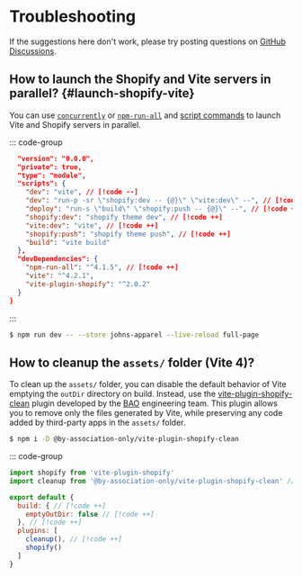 # Troubleshooting

If the suggestions here don't work, please try posting questions on [GitHub Discussions](https://github.com/barrel/shopify-vite/discussions).

## How to launch the Shopify and Vite servers in parallel? {#launch-shopify-vite}

You can use [`concurrently`](https://github.com/open-cli-tools/concurrently) or [`npm-run-all`](https://github.com/mysticatea/npm-run-all) and [script commands](https://docs.npmjs.com/cli/v8/using-npm/scripts) to launch Vite and Shopify servers in parallel.

::: code-group

```json [package.json]
  "version": "0.0.0",
  "private": true,
  "type": "module",
  "scripts": {
    "dev": "vite", // [!code --]
    "dev": "run-p -sr \"shopify:dev -- {@}\" \"vite:dev\" --", // [!code ++]
    "deploy": "run-s \"build\" \"shopify:push -- {@}\" --", // [!code ++]
    "shopify:dev": "shopify theme dev", // [!code ++]
    "vite:dev": "vite", // [!code ++]
    "shopify:push": "shopify theme push", // [!code ++]
    "build": "vite build"
  },
  "devDependencies": {
    "npm-run-all": "^4.1.5", // [!code ++]
    "vite": "^4.2.1",
    "vite-plugin-shopify": "^2.0.2"
  }
}
```
:::

```bash
$ npm run dev -- --store johns-apparel --live-reload full-page
```

## How to cleanup the `assets/` folder (Vite 4)?

To clean up the `assets/` folder, you can disable the default behavior of Vite emptying the
`outDir` directory on build. Instead, use the
[vite-plugin-shopify-clean](https://www.npmjs.com/package/@by-association-only/vite-plugin-shopify-clean)
plugin developed by the [BAO](https://www.byassociationonly.com/) engineering team.
This plugin allows you to remove only the files generated by Vite,
while preserving any code added by third-party apps in the `assets/` folder.

```bash
$ npm i -D @by-association-only/vite-plugin-shopify-clean
```

::: code-group

```js [vite.config.js]
import shopify from 'vite-plugin-shopify'
import cleanup from '@by-association-only/vite-plugin-shopify-clean' // [!code ++]

export default {
  build: { // [!code ++]
    emptyOutDir: false // [!code ++]
  }, // [!code ++]
  plugins: [
    cleanup(), // [!code ++]
    shopify()
  ]
}
```
